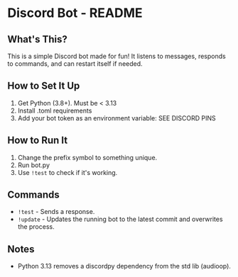 # Discord Bot - README

## What's This?
This is a simple Discord bot made for fun! It listens to messages, responds to commands, and can restart itself if needed.

## How to Set It Up
1. Get Python (3.8+). Must be < 3.13
2. Install .toml requirements
3. Add your bot token as an environment variable: SEE DISCORD PINS

## How to Run It
1. Change the prefix symbol to something unique.
2. Run bot.py
3. Use `!test` to check if it's working.

## Commands
- `!test` - Sends a response.
- `!update` - Updates the running bot to the latest commit and overwrites the process.

## Notes
- Python 3.13 removes a discordpy dependency from the std lib (audioop).

